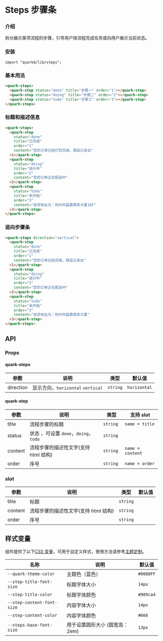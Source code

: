 # Steps 步骤条

### 介绍

拆分展示某项流程的步骤，引导用户按流程完成任务或向用户展示当前状态。

### 安装

```tsx
import "quarkd/lib/steps";
```

### 基本用法

```html
<quark-steps>
  <quark-step status="done" title="步骤一" order="1"></quark-step>
  <quark-step status="doing" title="步骤二" order="2"></quark-step>
  <quark-step status="todo" title="步骤三" order="3"></quark-step>
</quark-steps>
```

### 标题和描述信息

```html
<quark-steps>
  <quark-step
    status="done"
    title="已完成"
    order="1"
    content="您的订单已经打包完成，商品已发出"
  >1</quark-step>
  <quark-step
    status="doing"
    title="进行中"
    order="2"
    content="您的订单正在配送中"
  >2</quark-step>
  <quark-step
    status="todo"
    title="未开始"
    order="3"
    content="收货地址为：杭州市益展商务大厦16F"
  >3</quark-step>
</quark-steps>
```

### 竖向步骤条

```html
<quark-steps direction="vertical">
  <quark-step
    status="done"
    title="已完成"
    order="1"
    content="您的订单已经完成，商品已发出"
  >1</quark-step>
  <quark-step
    status="doing"
    title="进行中"
    order="2"
    content="您的订单正在配送中"
  >2</quark-step>
  <quark-step
    status="todo"
    title="未开始"
    order="3"
    content="收货地址为：杭州市益展商务大厦"
  >3</quark-step>
</quark-steps>
```

## API

### Props

#### quark-steps

| 参数      | 说明                             | 类型     | 默认值      |
| --------- | -------------------------------- | -------- | ----------- |
| direction | 显示方向，`horizontal` `vertical` | `string` | `horizontal` |

#### quark-step

| 参数    | 说明                                   | 类型      | 支持 slot        |
| ------- | -------------------------------------- | --------- | ---------------- |
| title   | 流程步骤的标题                         | `string`  | `name = title`   |
| status  | 状态 ，可设置 `done`，`doing`， `todo` | `string`  |
| content | 流程步骤的描述性文字(支持 html 结构)   | `string ` | `name = content` |
| order   | 序号                                   | `string`  | `name = order`   |

### slot

| 参数    | 说明                                 | 类型     | 默认值 |
| ------- | ------------------------------------ | -------- | ------ |
| title   | 标题                                 | `string` |        |
| content | 流程步骤的描述性文字(支持 html 结构) | `string` |        |
| order   | 序号                                 | `string` |

## 样式变量

组件提供了以下[CSS 变量](https://developer.mozilla.org/zh-CN/docs/Web/CSS/Using_CSS_custom_properties)，可用于自定义样式，使用方法请参考[主题定制](#/zh-CN/guide/theme)。

| 名称                       | 说明                            | 默认值    |
| -------------------------- | ------------------------------- | --------- |
| `--quark-theme-color`      | 主题色（蓝色）                  | `#0088FF` |
| `--step-title-font-size`   | 标题字体大小                    | `14px`    |
| `--step-title-color`       | 标题字体颜色                    | `#909ca4` |
| `--step-content-font-size` | 内容字体大小                    | `14px`    |
| `--step-content-color`     | 内容字体颜色                    | `#666`    |
| `--steps-base-font-size`   | 用于设置圆形大小 (圆宽高： 2em) | `13px`    |
